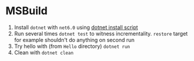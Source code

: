 # MSBuild
1. Install `dotnet` with `net6.0` using [dotnet install script](https://learn.microsoft.com/en-us/dotnet/core/tools/dotnet-install-script)
2. Run several times `dotnet test` to witness incrementality. `restore` target for example shouldn't do anything on second run
5. Try hello with (from `Hello` directory) `dotnet run`
6. Clean with `dotnet clean`